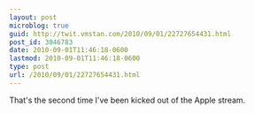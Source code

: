 ```yaml
---
layout: post
microblog: true
guid: http://twit.vmstan.com/2010/09/01/22727654431.html
post_id: 3046783
date: 2010-09-01T11:46:18-0600
lastmod: 2010-09-01T11:46:18-0600
type: post
url: /2010/09/01/22727654431.html
---
```

That's the second time I've been kicked out of the Apple stream.
